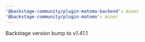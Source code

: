 ```yaml
---
'@backstage-community/plugin-matomo-backend': minor
'@backstage-community/plugin-matomo': minor
---
```


Backstage version bump to v1.41.1
